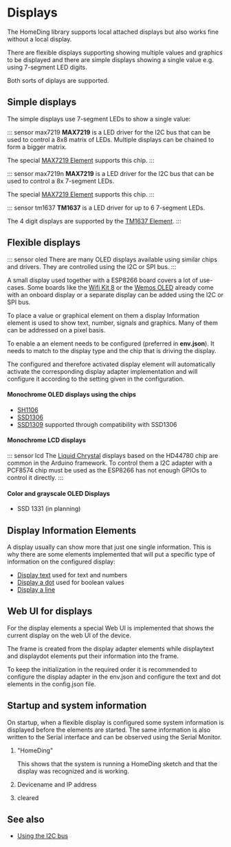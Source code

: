 # Displays

The HomeDing library supports local attached displays but also works fine without a local display.

There are flexible displays supporting showing multiple values and graphics to be displayed
and there are simple displays showing a single value e.g. using 7-segment LED digits.

Both sorts of diplays are supported.

## Simple displays

The simple displays use 7-segment LEDs to show a single value:

::: sensor max7219
**MAX7219** is a LED driver for the I2C bus that can be used to control a 8x8 matrix of LEDs.
Multiple displays can be chained to form a bigger matrix.

The special [MAX7219 Element](/elements/max7219.md) supports this chip.
:::

::: sensor max7219n
**MAX7219** is a LED driver for the I2C bus that can be used to control a 8x 7-segment LEDs.

The special [MAX7219 Element](/elements/max7219.md) supports this chip.
:::

::: sensor tm1637
**TM1637** is a LED driver for up to 6 7-segment LEDs.

The 4 digit displays are supported by the [TM1637 Element](/elements/tm1637.md).
:::


## Flexible displays

::: sensor oled
There are many OLED displays available using similar chips and drivers. They are controlled using the I2C or SPI bus.
:::

A small display used together with a ESP8266 board covers a lot of use-cases.
Some boards like the [Wifi Kit 8](/boards/wifikit8.md) or the [Wemos OLED](/boards/wemosoled.md)
already come with an onboard display or a separate display can be added using the I2C or SPI bus.

To place a value or graphical element on them a display Information element is used
to show text, number, signals and graphics. Many  of them can be addressed on a pixel basis.

To enable a an element needs to be configured (preferred in **env.json**). It needs to match to the display type and the chip that is driving the display.
 
The configured and therefore activated display element will automatically activate the corresponding display adapter implementation and will configure it according to the setting given in the configuration.


#### Monochrome OLED displays using the chips

* [SH1106](/elements/sh1106.md)
* [SSD1306](/elements/ssd1306.md)
* [SSD1309](/elements/ssd1309.md) supported through compatibility with SSD1306

#### Monochrome LCD displays

::: sensor lcd
The [Liquid Chrystal](/elements/lcd.md) displays based on the HD44780 chip are common in the Arduino framework.
To control them a I2C adapter with a PCF8574 chip must be used as the ESP8266 has not enough GPIOs to control it directly.
:::


#### Color and grayscale OLED Displays
* SSD 1331 (in planning)
<!-- * ssd1322 OLED 480*128 -->
<!-- * ssd1325 OLED 128*80 Gray Scale -->
<!-- * ssd1327 OLED 128*128 Gray Scale -->


## Display Information Elements

A display usually can show more that just one single information.
This is why there are some elements implemented that will put a specific type of information
on the configured display:

* [Display text](/elements/displaytext.md) used for text and numbers
* [Display a dot](/elements/displaydot.md) used for boolean values
* [Display a line](/elements/displayline.md)
<!-- * [displaybar](/elements/displaybar.md) -->


## Web UI for displays

For the display elements a special Web UI is implemented that shows the current display on the web UI of the device.

The frame is created from the display adapter elements while displaytext and displaydot elements put their information into the frame.

To keep the initialization in the required order it is recommended to configure the display adapter in the env.json and configure the text and dot elements in the config.json file.


## Startup and system information

On startup, when a flexible display is configured some system information is displayed before the elements are started. The same information is also written to the Serial interface and can be observed using the Serial Monitor.

1. "HomeDing"
   
   This shows that the system is running a HomeDing sketch and that the display was recognized and is working.

2. Devicename and IP address

3. cleared


## See also

* [Using the I2C bus](/i2c.md)
